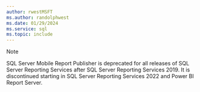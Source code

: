 ```yaml
---
author: rwestMSFT
ms.author: randolphwest
ms.date: 01/29/2024
ms.service: sql
ms.topic: include
---
```

> [!NOTE]
> SQL Server Mobile Report Publisher is deprecated for all releases of SQL Server Reporting Services after SQL Server Reporting Services 2019. It is discontinued starting in SQL Server Reporting Services 2022 and Power BI Report Server.
